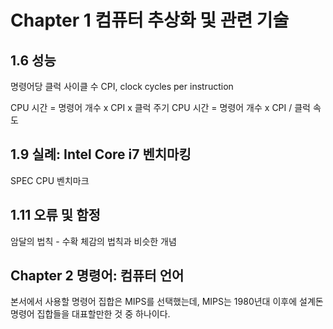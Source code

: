 #   Chapter 1 컴퓨터 추상화 및 관련 기술

##  1.6 성능
명령어당 클럭 사이클 수 CPI, clock cycles per instruction

CPU 시간 = 명령어 개수 x CPI x 클럭 주기
CPU 시간 = 명령어 개수 x CPI / 클럭 속도

##  1.9 실례: Intel Core i7 벤치마킹

SPEC CPU 벤치마크

##  1.11 오류 및 함정
암달의 법칙 - 수확 체감의 법칙과 비슷한 개념

##  Chapter 2 명령어: 컴퓨터 언어
본서에서 사용할 명령어 집합은 MIPS를 선택했는데, MIPS는 1980년대 이후에 설계돈 명령어 집합들을 대표할만한 것 중 하나이다.

